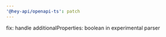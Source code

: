 ```yaml
---
'@hey-api/openapi-ts': patch
---
```


fix: handle additionalProperties: boolean in experimental parser
